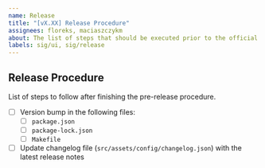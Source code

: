 ```yaml
---
name: Release
title: "[vX.XX] Release Procedure"
assignees: floreks, maciaszczykm
about: The list of steps that should be executed prior to the official release
labels: sig/ui, sig/release
---
```


## Release Procedure
List of steps to follow after finishing the pre-release procedure.

- [ ] Version bump in the following files:
  - [ ] `package.json`
  - [ ] `package-lock.json`
  - [ ] `Makefile`
- [ ] Update changelog file (`src/assets/config/changelog.json`) with the latest release notes  
